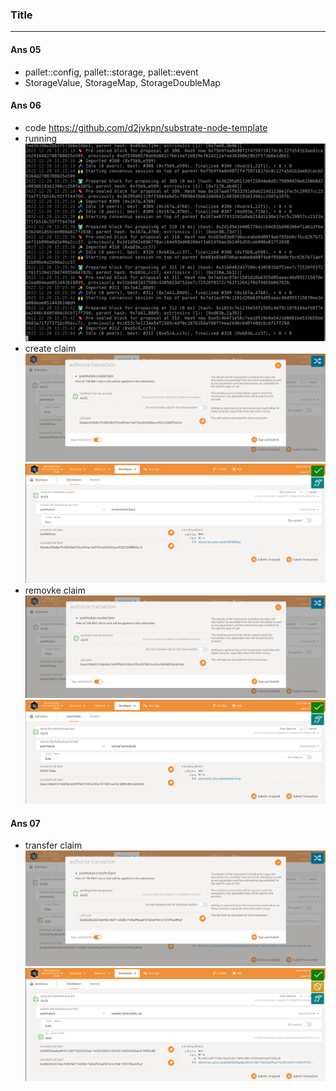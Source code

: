 ### Title
---


#### Ans 05
- pallet::config, pallet::storage, pallet::event
- StorageValue, StorageMap, StorageDoubleMap

#### Ans 06
- code
https://github.com/d2jvkpn/substrate-node-template
- running
![running](./img/ch05-01.png?raw=true "running")
- create claim
![create claim 01](./img/ch05-02a.png?raw=true "create claim 01")
![create claim 02](./img/ch05-02b.png?raw=true "create claim 02")
- removke claim
![removke claim 01](./img/ch05-03a.png?raw=true "removke claim 01")
![removke claim 02](./img/ch05-03b.png?raw=true "removke claim 02")

#### Ans 07
- transfer claim
![transfer claim 01](./img/ch05-04a.png?raw=true "transfer claim 01")
![transfer claim 02](./img/ch05-04b.png?raw=true "transfer claim 02")
